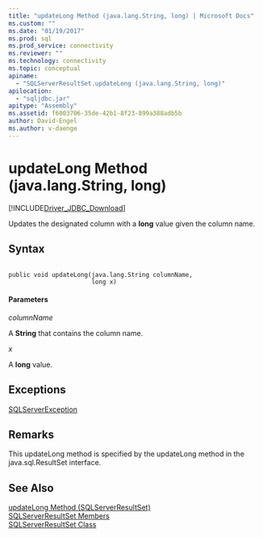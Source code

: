 ```yaml
---
title: "updateLong Method (java.lang.String, long) | Microsoft Docs"
ms.custom: ""
ms.date: "01/19/2017"
ms.prod: sql
ms.prod_service: connectivity
ms.reviewer: ""
ms.technology: connectivity
ms.topic: conceptual
apiname: 
  - "SQLServerResultSet.updateLong (java.lang.String, long)"
apilocation: 
  - "sqljdbc.jar"
apitype: "Assembly"
ms.assetid: f6003706-35de-42b1-8f23-899a388adb5b
author: David-Engel
ms.author: v-daenge
---
```

# updateLong Method (java.lang.String, long)
[!INCLUDE[Driver_JDBC_Download](../../../includes/driver_jdbc_download.md)]

  Updates the designated column with a **long** value given the column name.  
  
## Syntax  
  
```  
  
public void updateLong(java.lang.String columnName,  
                       long x)  
```  
  
#### Parameters  
 *columnName*  
  
 A **String** that contains the column name.  
  
 *x*  
  
 A **long** value.  
  
## Exceptions  
 [SQLServerException](../../../connect/jdbc/reference/sqlserverexception-class.md)  
  
## Remarks  
 This updateLong method is specified by the updateLong method in the java.sql.ResultSet interface.  
  
## See Also  
 [updateLong Method &#40;SQLServerResultSet&#41;](../../../connect/jdbc/reference/updatelong-method-sqlserverresultset.md)   
 [SQLServerResultSet Members](../../../connect/jdbc/reference/sqlserverresultset-members.md)   
 [SQLServerResultSet Class](../../../connect/jdbc/reference/sqlserverresultset-class.md)  
  
  
